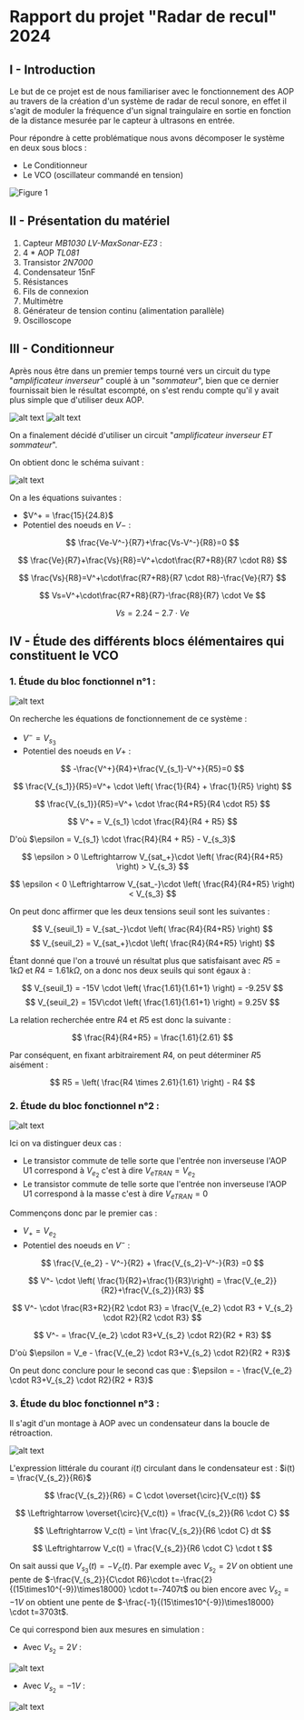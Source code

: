 # Rapport du projet "Radar de recul" 2024

## I - Introduction
Le but de ce projet est de nous familiariser avec le fonctionnement des AOP au travers de la création d'un système de radar de recul sonore, en effet il s'agit de moduler la fréquence d'un signal traingulaire en sortie en fonction de la distance mesurée par le capteur à ultrasons en entrée.

Pour répondre à cette problématique nous avons décomposer le système en deux sous blocs :
* Le Conditionneur
* Le VCO (oscillateur commandé en tension)

![Figure 1](image/image.png)

## II - Présentation du matériel

1) Capteur *MB1030 LV-MaxSonar-EZ3* :
2) 4 * AOP *TL081*
3) Transistor *2N7000*
4) Condensateur 15nF
5) Résistances
6) Fils de connexion
7) Multimètre
8) Générateur de tension continu (alimentation parallèle)
9) Oscilloscope

## III - Conditionneur
Après nous être dans un premier temps tourné vers un circuit du type "*amplificateur inverseur*" couplé à un "*sommateur*", bien que ce dernier fournissait bien le résultat escompté, on s'est rendu compte qu'il y avait plus simple que d'utiliser deux AOP.

![alt text](image/image-1.png)
![alt text](image/image-2.png)

On a finalement décidé d'utiliser un circuit "*amplificateur inverseur ET sommateur*".

On obtient donc le schéma suivant :

![alt text](image/image-3.png)

On a les équations suivantes :
* $V^+ = \frac{15}{24.8}$
* Potentiel des noeuds en $V-$ :

$$ \frac{Ve-V^-}{R7}+\frac{Vs-V^-}{R8}=0 $$

$$ \frac{Ve}{R7}+\frac{Vs}{R8}=V^+\cdot\frac{R7+R8}{R7 \cdot R8} $$

$$ \frac{Vs}{R8}=V^+\cdot\frac{R7+R8}{R7 \cdot R8}-\frac{Ve}{R7} $$

$$ Vs=V^+\cdot\frac{R7+R8}{R7}-\frac{R8}{R7} \cdot Ve $$

$$ Vs=2.24-2.7 \cdot Ve $$

## IV - Étude des différents blocs élémentaires qui constituent le VCO

### 1. Étude du bloc fonctionnel n°1 :
![alt text](image/image-5.png)

On recherche les équations de fonctionnement de ce système :
* $V^-=V_{s_3}$
* Potentiel des noeuds en $V+$ :

$$ -\frac{V^+}{R4}+\frac{V_{s_1}-V^+}{R5}=0 $$

$$ \frac{V_{s_1}}{R5}=V^+ \cdot \left( \frac{1}{R4} + \frac{1}{R5} \right) $$

$$ \frac{V_{s_1}}{R5}=V^+ \cdot \frac{R4+R5}{R4 \cdot R5} $$

$$ V^+ = V_{s_1} \cdot \frac{R4}{R4 + R5} $$

D'où $\epsilon = V_{s_1} \cdot \frac{R4}{R4 + R5} - V_{s_3}$

$$ \epsilon > 0 \Leftrightarrow V_{sat_+}\cdot \left( \frac{R4}{R4+R5} \right) > V_{s_3} $$

$$ \epsilon < 0 \Leftrightarrow V_{sat_-}\cdot \left( \frac{R4}{R4+R5} \right) < V_{s_3} $$

On peut donc affirmer que les deux tensions seuil sont les suivantes :

$$ V_{seuil_1} = V_{sat_-}\cdot \left( \frac{R4}{R4+R5} \right) $$
$$ V_{seuil_2} = V_{sat_+}\cdot \left( \frac{R4}{R4+R5} \right) $$

Étant donné que l'on a trouvé un résultat plus que satisfaisant avec $R5 = 1k \Omega$ et $R4 = 1.61k \Omega$, on a donc nos deux seuils qui sont égaux à :

$$  V_{seuil_1} = -15V \cdot \left( \frac{1.61}{1.61+1} \right) = -9.25V  $$
$$ V_{seuil_2} = 15V\cdot \left( \frac{1.61}{1.61+1} \right) = 9.25V $$

La relation recherchée entre $R4$ et $R5$ est donc la suivante :

$$ \frac{R4}{R4+R5} = \frac{1.61}{2.61} $$

Par conséquent, en fixant arbitrairement $R4$, on peut déterminer $R5$ aisément :

$$ R5 = \left( \frac{R4 \times 2.61}{1.61} \right) - R4 $$

### 2. Étude du bloc fonctionnel n°2 :
![alt text](image/image-6.png)

Ici on va distinguer deux cas :
* Le transistor commute de telle sorte que l'entrée non inverseuse l'AOP U1 correspond à $V_{e_2}$ c'est à dire $V_{eTRAN} = V_{e_2}$
* Le transistor commute de telle sorte que l'entrée non inverseuse l'AOP U1 correspond à la masse c'est à dire $V_{eTRAN} = 0$

Commençons donc par le premier cas :

* $V_+ = V_{e_2}$
* Potentiel des noeuds en $V^-$ :

$$ \frac{V_{e_2} - V^-}{R2} + \frac{V_{s_2}-V^-}{R3} =0 $$

$$ V^- \cdot \left( \frac{1}{R2}+\frac{1}{R3}\right) = \frac{V_{e_2}}{R2}+\frac{V_{s_2}}{R3} $$

$$ V^- \cdot  \frac{R3+R2}{R2 \cdot R3} = \frac{V_{e_2} \cdot R3 + V_{s_2} \cdot R2}{R2 \cdot R3} $$

$$ V^- = \frac{V_{e_2} \cdot R3+V_{s_2} \cdot R2}{R2 + R3} $$

D'où $\epsilon = V_e - \frac{V_{e_2} \cdot R3+V_{s_2} \cdot R2}{R2 + R3}$

On peut donc conclure pour le second cas que : $\epsilon = - \frac{V_{e_2} \cdot R3+V_{s_2} \cdot R2}{R2 + R3}$

### 3. Étude du bloc fonctionnel n°3 :
Il s'agit d'un montage à AOP avec un condensateur dans la boucle de rétroaction.

![alt text](image/image-7.png)

L'expression littérale du courant $i(t)$ circulant dans le condensateur est : $i(t) = \frac{V_{s_2}}{R6}$

$$ \frac{V_{s_2}}{R6} = C \cdot \overset{\circ}{V_c(t)} $$

$$ \Leftrightarrow \overset{\circ}{V_c(t)} = \frac{V_{s_2}}{R6 \cdot C} $$

$$ \Leftrightarrow V_c(t) = \int \frac{V_{s_2}}{R6 \cdot C} dt $$

$$ \Leftrightarrow V_c(t) = \frac{V_{s_2}}{R6 \cdot C} \cdot t $$

On sait aussi que $V_{s_3}(t) = - V_c(t)$. Par exemple avec $V_{s_2} = 2V$ on obtient une pente de $-\frac{V_{s_2}}{C\cdot R6}\cdot t=-\frac{2}{(15\times10^{-9})\times18000} \cdot t=-7407t$ ou bien encore avec $V_{s_2} = -1V$ on obtient une pente de $-\frac{-1}{(15\times10^{-9})\times18000} \cdot t=3703t$.

Ce qui correspond bien aux mesures en simulation :
* Avec $V_{s_2} = 2V$ :

![alt text](image/image-8.png)

* Avec $V_{s_2} = -1V$ :

![alt text](image/image-4.png)

